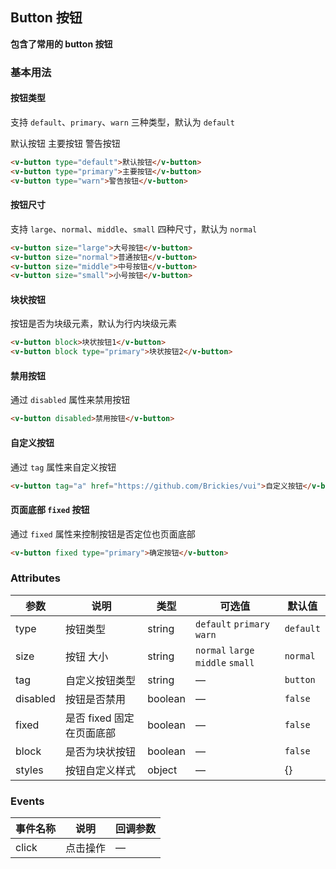 ## Button 按钮

**包含了常用的 button 按钮**

### 基本用法

#### 按钮类型
支持 `default`、`primary`、`warn` 三种类型，默认为 `default`

<v-button type="default">默认按钮</v-button>
<v-button type="primary">主要按钮</v-button>
<v-button type="warn">警告按钮</v-button>

```html
<v-button type="default">默认按钮</v-button>
<v-button type="primary">主要按钮</v-button>
<v-button type="warn">警告按钮</v-button>
```
#### 按钮尺寸
支持 `large`、`normal`、`middle`、`small` 四种尺寸，默认为 `normal`
```html
<v-button size="large">大号按钮</v-button>
<v-button size="normal">普通按钮</v-button>
<v-button size="middle">中号按钮</v-button>
<v-button size="small">小号按钮</v-button>
```
#### 块状按钮
按钮是否为块级元素，默认为行内块级元素
```html
<v-button block>块状按钮1</v-button>
<v-button block type="primary">块状按钮2</v-button>
```
#### 禁用按钮
通过 `disabled` 属性来禁用按钮
```html
<v-button disabled>禁用按钮</v-button>
```
#### 自定义按钮
通过 `tag` 属性来自定义按钮
```html
<v-button tag="a" href="https://github.com/Brickies/vui">自定义按钮</v-button>
```
#### 页面底部 `fixed` 按钮
通过 `fixed` 属性来控制按钮是否定位也页面底部
```html
<v-button fixed type="primary">确定按钮</v-button>
```


### Attributes

| 参数      | 说明    | 类型      | 可选值       | 默认值   |
|---------- |-------- |---------- |-------------  |-------- |
| type  | 按钮类型    | string   | `default` `primary` `warn` | `default` |
| size  | 按钮 大小    | string   | `normal` `large` `middle` `small` | `normal` |
| tag  | 自定义按钮类型    | string   | — | `button` |
| disabled  | 按钮是否禁用    | boolean   | — | `false` |
| fixed  | 是否 fixed 固定在页面底部    | boolean   | — | `false` |
| block  | 是否为块状按钮    | boolean   | — | `false` |
| styles  | 按钮自定义样式    | object   | — | {} |

### Events

| 事件名称      | 说明    | 回调参数      |
|---------- |-------- |---------- |
| click  | 点击操作    | — |
